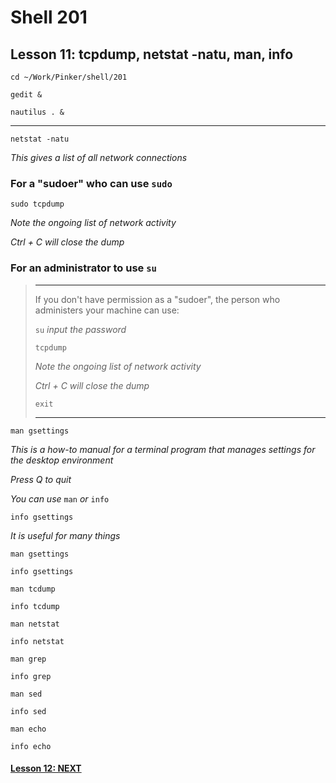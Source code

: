 # Shell 201
## Lesson 11: tcpdump, netstat -natu, man, info

`cd ~/Work/Pinker/shell/201`

`gedit &`

`nautilus . &`
___

`netstat -natu`

*This gives a list of all network connections*

### For a "sudoer" who can use `sudo`

`sudo tcpdump`

*Note the ongoing list of network activity*

*Ctrl + C will close the dump*


### For an administrator to use `su`
> ___
> If you don't have permission as a "sudoer", the person who administers your machine can use:
> 
> `su` *input the password*
> 
> `tcpdump`
> 
> *Note the ongoing list of network activity*
> 
> *Ctrl + C will close the dump*
> 
> `exit`
> ___

`man gsettings`

*This is a how-to manual for a terminal program that manages settings for the desktop environment*

*Press Q to quit*

*You can use* `man` *or* `info`

`info gsettings`

*It is useful for many things*

`man gsettings`

`info gsettings`

`man tcdump`

`info tcdump`

`man netstat`

`info netstat`

`man grep`

`info grep`

`man sed`

`info sed`

`man echo`

`info echo`

#### [Lesson 12: NEXT](https://github.com/inkVerb/pinker/blob/master/201-shell/Lesson-12.md)
